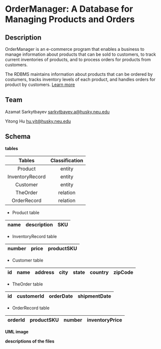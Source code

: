 # OrderManager: A Database for Managing Products and Orders

## Description
OrderManager is an e-commerce program that enables a business to manage information about products that can be sold to customers, to track current inventories of products, and to process orders for products from customers. 

The RDBMS maintains information about products that can be ordered by costumers, tracks inventory levels of each product, and handles orders for product by customers. 
[Learn more](http://www.ccis.northeastern.edu/home/pgust/classes/cs5200/2018/Fall/projects.html)


## Team
Azamat Sarkytbayev    sarkytbayev.a@husky.neu.edu

Yitong Hu   hu.yit@husky.neu.edu


## Schema
**tables**

| Tables        | Classification           | 
|:-------------:|:-------------:|
| Product       | entity | 
| InventoryRecord      | entity      | 
| Customer | entity      |  
| TheOrder | relation     |    
| OrderRecord | relation     |   


- Product table
 
| name        | description           | SKU  |
|:-------------:|:-------------:|:-----:|

- InventoryRecord table

| number        | price           | productSKU  |
|:-------------:|:-------------:|:-----:|

- Customer table

| id        | name           | address  |city | state | country| zipCode | 
|:-------------:|:-------------:|:-----:|:-----:|:-----:|:-----:|:-----:|

- TheOrder table

| id        | customerId           | orderDate  |shipmentDate |
|:-------------:|:-------------:|:-----:|:-----:|

- OrderRecord table

| orderId        | productSKU           | number  |inventoryPrice |
|:-------------:|:-------------:|:-----:|:-----:|

**UML image**

**descriptions of the files**

